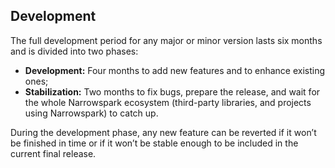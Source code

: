 ## Development
The full development period for any major or minor version lasts six months and is divided into two phases:

* **Development:** Four months to add new features and to enhance existing ones;
* **Stabilization:** Two months to fix bugs, prepare the release, and wait for the whole Narrowspark ecosystem (third-party libraries, and projects using Narrowspark) to catch up.

During the development phase, any new feature can be reverted if it won’t be finished in time or if it won’t be stable enough to be included in the current final release.
